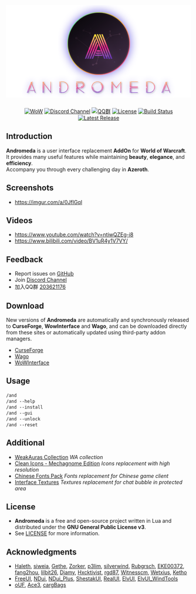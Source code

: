 <div align="center">

# ![Logo](../assets/logo-circle-text.png)
[![WoW](https://img.shields.io/badge/WoW-Retail-f6e36a)]()
[![Discord Channel](https://img.shields.io/discord/242811601260904450?color=7289DA&label=Discord)](https://discord.gg/86wbfZXxn7)
[![QQ群](https://img.shields.io/badge/QQ群-203621176-f66a8d)](https://jq.qq.com/?_wv=1027&k=LStIpBBc)
[![License](https://img.shields.io/github/license/fafaraway/andromeda)](https://github.com/fafaraway/andromeda/blob/development/LICENSE)
[![Build Status](https://img.shields.io/github/actions/workflow/status/fafaraway/andromeda/release.yml)](https://github.com/fafaraway/andromeda/actions)
[![Latest Release](https://img.shields.io/github/v/release/fafaraway/andromeda)](https://github.com/fafaraway/andromeda/releases)

</div>


## Introduction
**Andromeda** is a user interface replacement **AddOn** for **World of Warcraft**.  
It provides many useful features while maintaining **beauty**, **elegance**, and **efficiency**.  
Accompany you through every challenging day in **Azeroth**.  

## Screenshots
*  https://imgur.com/a/0JfIGql

## Videos
*  https://www.youtube.com/watch?v=ntiwQZEg-i8
*  https://www.bilibili.com/video/BV1uR4y1V7VY/

## Feedback
*  Report issues on [GitHub](https://github.com/fafaraway/andromeda/issues)
*  Join [Discord Channel](https://discord.gg/86wbfZXxn7)
*  加入QQ群 [203621176](https://jq.qq.com/?_wv=1027&k=LStIpBBc)

## Download
New versions of **Andromeda** are automatically and synchronously released to **CurseForge**, **WowInterface** and **Wago**, and can be downloaded directly from these sites or automatically updated using third-party addon managers.
*  [CurseForge](https://www.curseforge.com/wow/addons/andromeda)
*  [Wago](https://addons.wago.io/addons/andromeda)
*  [WoWInterface](https://www.wowinterface.com/downloads/fileinfo.php?id=23258)

## Usage
```
/and
/and --help
/and --install
/and --gui
/and --unlock
/and --reset
```

## Additional
*  [WeakAuras Collection](https://wago.io/WloMMMBpx) *WA collection*
*  [Clean Icons - Mechagnome Edition](https://github.com/AcidWeb/Clean-Icons-Mechagnome-Edition) *Icons replacement with high resolution*
*  [Chinese Fonts Pack](https://1drv.ms/u/s!AocaDk73Gt7sgrk6bdKqfZGZQMQA2Q?e=QwjHh2) *Fonts replacement for Chinese game client*
*  [Interface Textures](https://1drv.ms/u/s!AocaDk73Gt7sgrlAYVUKxYvs3pCGFg?e=KpJOfv) *Textures replacement for chat bubble in protected area*

## License
*  **Andromeda** is a free and open-source project written in Lua and distributed under the **GNU General Public License v3**.
*  See [LICENSE](/LICENSE) for more information.

## Acknowledgments
*  [Haleth](https://github.com/Haleth), [siweia](https://github.com/siweia), [Gethe](https://github.com/Gethe), [Zorker](https://github.com/zorker), [p3lim](https://github.com/p3lim), [silverwind](https://github.com/silverwind), [Rubgrsch](https://github.com/Rubgrsch), [EKE00372](https://github.com/EKE00372), [fang2hou](https://github.com/fang2hou), [lilbit26](https://github.com/lilbit26), [Djamy](https://github.com/Djamy), [Hxcktivist](https://github.com/Hxcktivist), [rgd87](https://github.com/rgd87), [Witnesscm](https://github.com/Witnesscm), [Wetxius](https://github.com/Wetxius), [Ketho](https://github.com/Ketho)
*  [FreeUI](https://github.com/Haleth/FreeUI), [NDui](https://github.com/siweia/NDui), [NDui_Plus](https://github.com/Witnesscm/NDui_Plus), [ShestakUI](https://github.com/Shestak/ShestakUI), [RealUI](https://github.com/RealUI/RealUI), [ElvUI](https://github.com/tukui-org/ElvUI), [ElvUI_WindTools](https://github.com/fang2hou/ElvUI_WindTools)
*  [oUF](https://github.com/oUF-wow/oUF), [Ace3](https://www.wowace.com/projects/ace3), [cargBags](https://github.com/cschomburg/cargBags)

